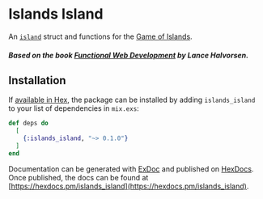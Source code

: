 # Islands Island

An [`island`][island] struct and functions for the [Game of Islands][readme].

##### Based on the book [Functional Web Development](https://pragprog.com/book/lhelph/functional-web-development-with-elixir-otp-and-phoenix) by Lance Halvorsen.

## Installation

If [available in Hex](https://hex.pm/docs/publish), the package can be installed
by adding `islands_island` to your list of dependencies in `mix.exs`:

```elixir
def deps do
  [
    {:islands_island, "~> 0.1.0"}
  ]
end
```

Documentation can be generated with [ExDoc](https://github.com/elixir-lang/ex_doc)
and published on [HexDocs](https://hexdocs.pm). Once published, the docs can
be found at [https://hexdocs.pm/islands_island](https://hexdocs.pm/islands_island).

[island]: https://hexdocs.pm/islands_island/Islands.Island.html#t:t/0
[readme]: https://github.com/RaymondLoranger/islands_vue_client#readme
